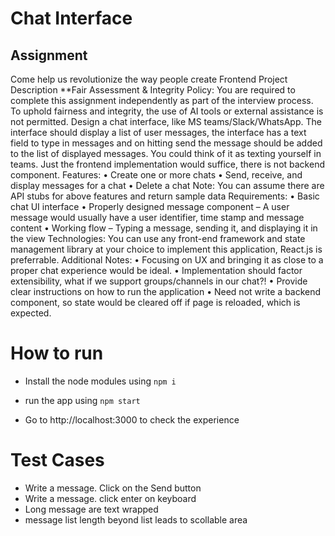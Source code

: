 # Chat Interface
## Assignment

Come help us revolutionize the way people create
Frontend Project Description
**Fair Assessment & Integrity Policy: You are required to complete this assignment
independently as part of the interview process. To uphold fairness and integrity, the use
of AI tools or external assistance is not permitted.
Design a chat interface, like MS teams/Slack/WhatsApp. The interface should display
a list of user messages, the interface has a text field to type in messages and on hitting
send the message should be added to the list of displayed messages. You could think
of it as texting yourself in teams. Just the frontend implementation would suffice, there
is not backend component.
Features:
• Create one or more chats
• Send, receive, and display messages for a chat
• Delete a chat
Note: You can assume there are API stubs for above features and return sample
data
Requirements:
• Basic chat UI interface
• Properly designed message component – A user message would usually have a user
identifier, time stamp and message content
• Working flow – Typing a message, sending it, and displaying it in the view
Technologies:
You can use any front-end framework and state management library at your choice to
implement this application, React.js is preferrable.
Additional Notes:
• Focusing on UX and bringing it as close to a proper chat experience would be ideal.
• Implementation should factor extensibility, what if we support groups/channels in our chat?!
• Provide clear instructions on how to run the application
• Need not write a backend component, so state would be cleared off if page is reloaded, which is
expected.

# How to run
- Install the node modules using
``` npm i ```

- run the app using
```npm start```

- Go to http://localhost:3000 to check the experience

# Test Cases
- Write a message. Click on the Send button
- Write a message. click enter on keyboard
- Long message are text wrapped
- message list length beyond list leads to scollable area


